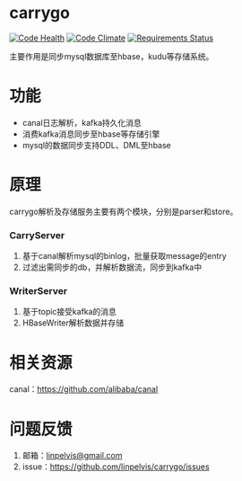 carrygo
===========

[![Code Health](https://landscape.io/github/linpelvis/carrygo/master/landscape.svg?style=flat)](https://landscape.io/github/linpelvis/carrygo/master)
[![Code Climate](https://codeclimate.com/github/linpelvis/carrygo/badges/gpa.svg)](https://codeclimate.com/github/linpelvis/carrygo)
[![Requirements Status](https://requires.io/github/linpelvis/carrygo/requirements.svg?branch=master)](https://requires.io/github/linpelvis/carrygo/requirements/?branch=master)


主要作用是同步mysql数据库至hbase，kudu等存储系统。



# 功能 #

- canal日志解析，kafka持久化消息
- 消费kafka消息同步至hbase等存储引擎
- mysql的数据同步支持DDL、DML至hbase


# 原理 #

carrygo解析及存储服务主要有两个模块，分别是parser和store。

### CarryServer ###
1. 基于canal解析mysql的binlog，批量获取message的entry
2. 过滤出需同步的db，并解析数据流，同步到kafka中

### WriterServer ###
1. 基于topic接受kafka的消息
2. HBaseWriter解析数据并存储

# 相关资源 #
canal：<a href="https://github.com/alibaba/canal">https://github.com/alibaba/canal</a>


# 问题反馈 #
1. 邮箱：linpelvis@gmail.com
2. issue：<a href="https://github.com/linpelvis/carrygo/issues">https://github.com/linpelvis/carrygo/issues</a>

